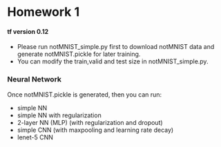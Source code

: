 # Homework 1 
#### tf version 0.12

* Please run notMNIST_simple.py first to download notMNIST data and generate notMNIST.pickle for later training.
* You can modify the train,valid and test size in notMNIST_simple.py. 

### Neural Network
Once notMNIST.pickle is generated, then you can run:
* simple NN
* simple NN with regularization
* 2-layer NN (MLP) (with regularization and dropout) 
* simple CNN (with maxpooling and learning rate decay)
* lenet-5 CNN
